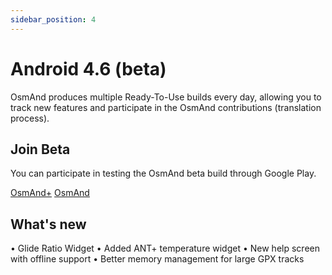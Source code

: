 ```yaml
---
sidebar_position: 4
---
```


# Android 4.6 (beta)

OsmAnd produces multiple Ready-To-Use builds every day, allowing you to track new features and participate in the OsmAnd contributions (translation process).

## Join Beta
You can participate in testing the OsmAnd beta build through Google Play. 

<div class="button-row">
  <a class="button button--active" href="https://play.google.com/apps/testing/net.osmand.plus">OsmAnd+</a>
  <a class="button button--active" href="https://play.google.com/apps/testing/net.osmand">OsmAnd</a>
</div>

## What's new

• Glide Ratio Widget
• Added ANT+ temperature widget
• New help screen with offline support
• Better memory management for large GPX tracks


